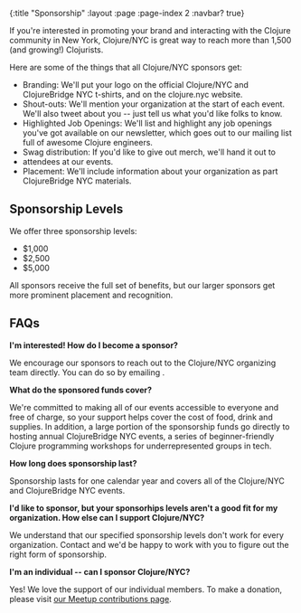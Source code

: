 {:title "Sponsorship"
 :layout :page
 :page-index 2
 :navbar? true}

If you're interested in promoting your brand and interacting with the Clojure
community in New York, Clojure/NYC is great way to reach more than 1,500
(and growing!) Clojurists.

Here are some of the things that all Clojure/NYC sponsors get:

- Branding: We'll put your logo on the official Clojure/NYC and
  ClojureBridge NYC t-shirts, and on the clojure.nyc website.
- Shout-outs: We'll mention your organization at the start of each event. We'll
  also tweet about you -- just tell us what you'd like folks to know.
- Highlighted Job Openings: We'll list and highlight any job openings you've
  got available on our newsletter, which goes out to our mailing list full of
  awesome Clojure engineers.
- Swag distribution: If you'd like to give out merch, we'll hand it out to
- attendees at our events.
- Placement: We'll include information about your organization as part
  ClojureBridge NYC materials.

## Sponsorship Levels

We offer three sponsorship levels:

- $1,000
- $2,500
- $5,000

All sponsors receive the full set of benefits, but our larger sponsors get more prominent
placement and recognition.

## FAQs

**I'm interested! How do I become a sponsor?**

We encourage our sponsors to reach out to the Clojure/NYC organizing team
directly. You can do so by emailing
<a href="javascript:location='mailto:\u006a\u006f\u0072\u0067\u0065\u0040\u0063\u006c\u006f\u006a\u0075\u0072\u0065\u002e\u006e\u0079\u0063';void 0"><script type="text/javascript">document.write('\u006a\u006f\u0072\u0067\u0065\u0040\u0063\u006c\u006f\u006a\u0075\u0072\u0065\u002e\u006e\u0079\u0063')</script></a>.

**What do the sponsored funds cover?**

We're committed to making all of our events accessible to everyone and free of
charge, so your support helps cover the cost of food, drink and supplies. In
addition, a large portion of the sponsorship funds go directly to hosting
annual ClojureBridge NYC events, a series of beginner-friendly Clojure
programming workshops for underrepresented groups in tech.

**How long does sponsorship last?**

Sponsorship lasts for one calendar year and covers all of the Clojure/NYC and
ClojureBridge NYC events.

**I'd like to sponsor, but your sponsorhips levels aren't a good fit for my
organization. How else can I support Clojure/NYC?**

We understand that our specified sponsorship levels don't work for every
organization. Contact <a href="javascript:location='mailto:\u006a\u006f\u0072\u0067\u0065\u0040\u0063\u006c\u006f\u006a\u0075\u0072\u0065\u002e\u006e\u0079\u0063';void 0"><script type="text/javascript">document.write('\u006a\u006f\u0072\u0067\u0065\u0040\u0063\u006c\u006f\u006a\u0075\u0072\u0065\u002e\u006e\u0079\u0063')</script></a>
and we'd be happy to work with you to figure out the right form of sponsorship.

**I'm an individual -- can I sponsor Clojure/NYC?**

Yes! We love the support of our individual members. To make a donation, please visit [our Meetup contributions page](https://secure.meetup.com/Clojure-NYC/contribute/).
